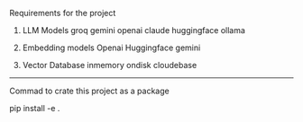 Requirements for the project
1) LLM Models
    groq
    gemini
    openai
    claude
    huggingface
    ollama

2) Embedding models 
    Openai
    Huggingface
    gemini
    
3) Vector Database 
    inmemory
    ondisk
    cloudebase

----------------------------------------------------
Commad to crate this project as a package

pip install -e .